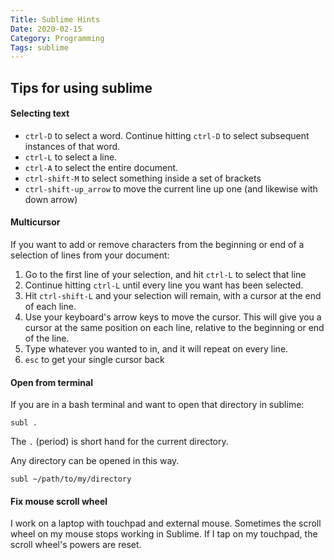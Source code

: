```yaml
---
Title: Sublime Hints
Date: 2020-02-15
Category: Programming
Tags: sublime
---
```


## Tips for using sublime

#### Selecting text 

* `ctrl-D` to select a word. Continue hitting `ctrl-D` to select subsequent instances of that word.
* `ctrl-L` to select a line.
* `ctrl-A` to select the entire document.
* `ctrl-shift-M` to select something inside a set of brackets
* `ctrl-shift-up_arrow` to move the current line up one (and likewise with down arrow)

#### Multicursor

If you want to add or remove characters from the beginning or end of a selection of lines from your document:

1. Go to the first line of your selection, and hit `ctrl-L` to select that line
1. Continue hitting `ctrl-L` until every line you want has been selected.
1. Hit `ctrl-shift-L` and your selection will remain, with a cursor at the end of each line.
1. Use your keyboard's arrow keys to move the cursor. This will give you a cursor at the same position on each line, relative to the beginning or end of the line.  
1. Type whatever you wanted to in, and it will repeat on every line.
1. `esc` to get your single cursor back

#### Open from terminal

If you are in a bash terminal and want to open that directory in sublime:

```
subl .
``` 
The `.` (period) is short hand for the current directory.

Any directory can be opened in this way.

```
subl ~/path/to/my/directory
```

#### Fix mouse scroll wheel

I work on a laptop with touchpad and external mouse.  Sometimes the scroll wheel on my mouse stops working in Sublime.  If I tap on my touchpad, the scroll wheel's powers are reset.

